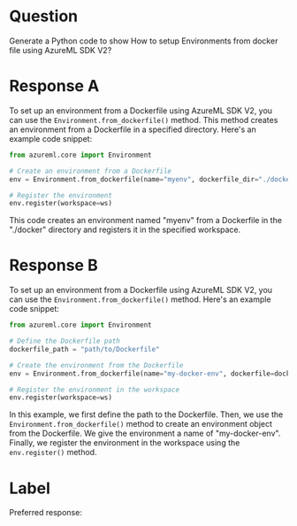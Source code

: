 
# Question

Generate a Python code to show How to setup Environments from docker file using AzureML SDK V2?

# Response A

To set up an environment from a Dockerfile using AzureML SDK V2, you can use the `Environment.from_dockerfile()` method. This method creates an environment from a Dockerfile in a specified directory. Here's an example code snippet:

```python
from azureml.core import Environment

# Create an environment from a Dockerfile
env = Environment.from_dockerfile(name="myenv", dockerfile_dir="./docker")

# Register the environment
env.register(workspace=ws)
```

This code creates an environment named "myenv" from a Dockerfile in the "./docker" directory and registers it in the specified workspace.

# Response B

To set up an environment from a Dockerfile using AzureML SDK V2, you can use the `Environment.from_dockerfile()` method. Here's an example code snippet:

```python
from azureml.core import Environment

# Define the Dockerfile path
dockerfile_path = "path/to/Dockerfile"

# Create the environment from the Dockerfile
env = Environment.from_dockerfile(name="my-docker-env", dockerfile=dockerfile_path)

# Register the environment in the workspace
env.register(workspace=ws)
```

In this example, we first define the path to the Dockerfile. Then, we use the `Environment.from_dockerfile()` method to create an environment object from the Dockerfile. We give the environment a name of "my-docker-env". Finally, we register the environment in the workspace using the `env.register()` method.

# Label

Preferred response: 
